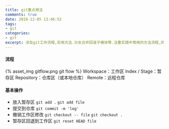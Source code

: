 ```yaml
---
title: git重点用法
comments: true
date: 2018-12-05 13:46:52
tags:
- git
categories:
- git
excerpt: 涉及git工作流程,实用方法.分支合并回滚子模块等.注重实践中常用的方法流程,同时对原理稍作注解.git的实践说明书.
---
```

#### 流程
{% asset_img gitflow.png git flow %}
Workspace：工作区
Index / Stage：暂存区
Repository：仓库区（或本地仓库）
Remote：远程仓库
#### 基本操作
- 放入暂存区
`git add .`
`git add file`
- 提交到仓库
`git commit -m 'log'`
- 撤销工作区修改
`git checkout -- file`
`git checkout .`
- 暂存区回退到工作区
`git reset HEAD file`
